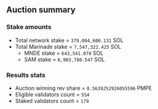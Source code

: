 ## Auction summary

### Stake amounts
- Total network stake = `379,004,600.131` SOL
- Total Marinade stake = `7,547,322.425` SOL
  - MNDE stake = `643,541.878` SOL
  - SAM stake = `6,903,780.547` SOL

### Results stats
- Auction winning rev share = `0.5639252926055596` PMPE
- Eligible validators count = `554`
- Staked validators count = `179`
